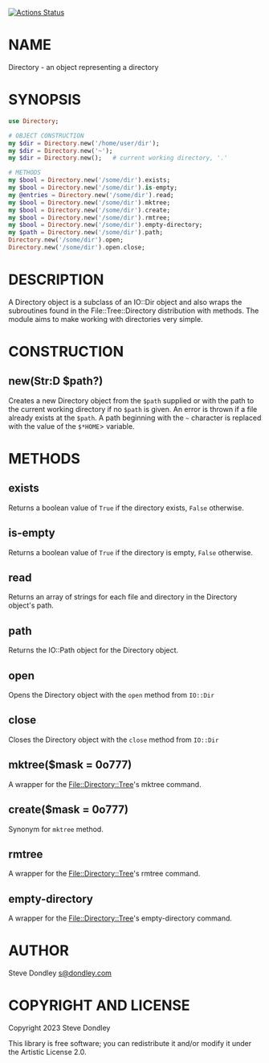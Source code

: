 [![Actions Status](https://github.com/sdondley/Directory/actions/workflows/test.yml/badge.svg)](https://github.com/sdondley/Directory/actions)

NAME
====

Directory - an object representing a directory

SYNOPSIS
========

```raku
use Directory;

# OBJECT CONSTRUCTION
my $dir = Directory.new('/home/user/dir');
my $dir = Directory.new('~');
my $dir = Directory.new();   # current working directory, '.'

# METHODS
my $bool = Directory.new('/some/dir').exists;
my $bool = Directory.new('/some/dir').is-empty;
my @entries = Directory.new('/some/dir').read;
my $bool = Directory.new('/some/dir').mktree;
my $bool = Directory.new('/some/dir').create;
my $bool = Directory.new('/some/dir').rmtree;
my $bool = Directory.new('/some/dir').empty-directory;
my $path = Directory.new('/some/dir').path;
Directory.new('/some/dir').open;
Directory.new('/some/dir').open.close;
```

DESCRIPTION
===========

A Directory object is a subclass of an IO::Dir object and also wraps the subroutines found in the File::Tree::Directory distribution with methods. The module aims to make working with directories very simple.

CONSTRUCTION
============

new(Str:D $path?)
-----------------

Creates a new Directory object from the `$path` supplied or with the path to the current working directory if no `$path` is given. An error is thrown if a file already exists at the `$path`. A path beginning with the `~` character is replaced with the value of the `$*HOME`> variable.

METHODS
=======

exists
------

Returns a boolean value of `True` if the directory exists, `False` otherwise.

is-empty
--------

Returns a boolean value of `True` if the directory is empty, `False` otherwise.

read
----

Returns an array of strings for each file and directory in the Directory object's path.

path
----

Returns the IO::Path object for the Directory object.

open
----

Opens the Directory object with the `open` method from `IO::Dir`

close
-----

Closes the Directory object with the `close` method from `IO::Dir`

mktree($mask = 0o777)
---------------------

A wrapper for the [File::Directory::Tree](File::Directory::Tree)'s mktree command.

create($mask = 0o777)
---------------------

Synonym for `mktree` method.

rmtree
------

A wrapper for the [File::Directory::Tree](File::Directory::Tree)'s rmtree command.

empty-directory
---------------

A wrapper for the [File::Directory::Tree](File::Directory::Tree)'s empty-directory command.

AUTHOR
======

Steve Dondley <s@dondley.com>

COPYRIGHT AND LICENSE
=====================

Copyright 2023 Steve Dondley

This library is free software; you can redistribute it and/or modify it under the Artistic License 2.0.

